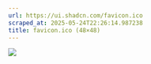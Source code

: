 ```yaml
---
url: https://ui.shadcn.com/favicon.ico
scraped_at: 2025-05-24T22:26:14.987238
title: favicon.ico (48×48)
---
```


![](https://ui.shadcn.com/favicon.ico)


